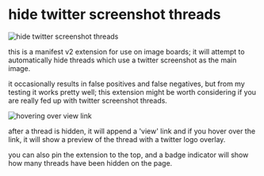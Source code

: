 # hide twitter screenshot threads

![hide twitter screenshot threads](https://i.imgur.com/OZWr0wV.png)

this is a manifest v2 extension for use on image boards; it will attempt to automatically hide threads which use a twitter screenshot as the main image.

it occasionally results in false positives and false negatives, but from my testing it works pretty well; this extension might be worth considering if you are really fed up with twitter screenshot threads.

![hovering over view link](https://i.imgur.com/ZEes6MF.png)

after a thread is hidden, it will append a 'view' link and if you hover over the link, it will show a preview of the thread with a twitter logo overlay.

you can also pin the extension to the top, and a badge indicator will show how many threads have been hidden on the page.
